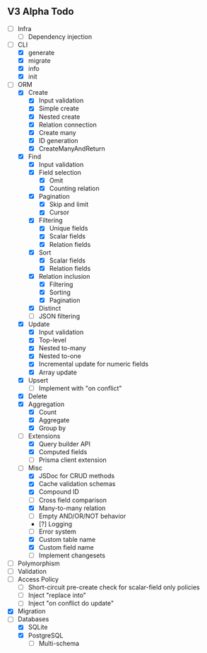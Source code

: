 ## V3 Alpha Todo

-   [ ] Infra
    -   [ ] Dependency injection
-   [ ] CLI
    -   [x] generate
    -   [x] migrate
    -   [x] info
    -   [x] init
-   [ ] ORM
    -   [x] Create
        -   [x] Input validation
        -   [x] Simple create
        -   [x] Nested create
        -   [x] Relation connection
        -   [x] Create many
        -   [x] ID generation
        -   [x] CreateManyAndReturn
    -   [x] Find
        -   [x] Input validation
        -   [x] Field selection
            -   [x] Omit
            -   [x] Counting relation
        -   [x] Pagination
            -   [x] Skip and limit
            -   [x] Cursor
        -   [x] Filtering
            -   [x] Unique fields
            -   [x] Scalar fields
            -   [x] Relation fields
        -   [x] Sort
            -   [x] Scalar fields
            -   [x] Relation fields
        -   [x] Relation inclusion
            -   [x] Filtering
            -   [x] Sorting
            -   [x] Pagination
        -   [x] Distinct
        -   [ ] JSON filtering
    -   [x] Update
        -   [x] Input validation
        -   [x] Top-level
        -   [x] Nested to-many
        -   [x] Nested to-one
        -   [x] Incremental update for numeric fields
        -   [x] Array update
    -   [x] Upsert
        -   [ ] Implement with "on conflict"
    -   [x] Delete
    -   [x] Aggregation
        -   [x] Count
        -   [x] Aggregate
        -   [x] Group by
    -   [ ] Extensions
        -   [x] Query builder API
        -   [x] Computed fields
        -   [ ] Prisma client extension
    -   [ ] Misc
        -   [x] JSDoc for CRUD methods
        -   [x] Cache validation schemas
        -   [x] Compound ID
        -   [ ] Cross field comparison
        -   [x] Many-to-many relation
        -   [ ] Empty AND/OR/NOT behavior
        -   [?] Logging
        -   [ ] Error system
        -   [x] Custom table name
        -   [x] Custom field name
        -   [ ] Implement changesets
-   [ ] Polymorphism
-   [ ] Validation
-   [ ] Access Policy
    -   [ ] Short-circuit pre-create check for scalar-field only policies
    -   [ ] Inject "replace into"
    -   [ ] Inject "on conflict do update"
-   [x] Migration
-   [ ] Databases
    -   [x] SQLite
    -   [x] PostgreSQL
        -   [ ] Multi-schema
